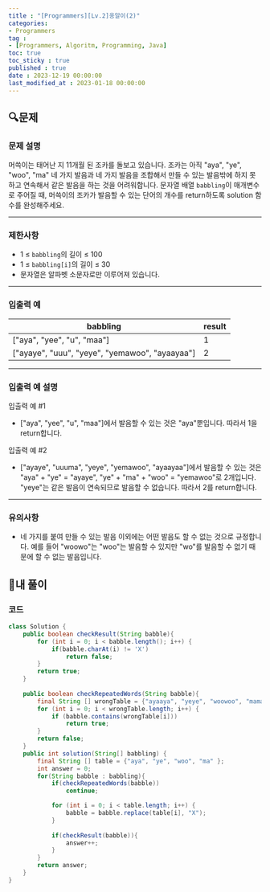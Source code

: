 ```yaml
---
title : "[Programmers][Lv.2]옹알이(2)"
categories:
- Programmers
tag :
- [Programmers, Algoritm, Programming, Java]
toc: true
toc_sticky : true
published : true
date : 2023-12-19 00:00:00
last_modified_at : 2023-01-18 00:00:00
---
```


## 🔍문제

### 문제 설명

머쓱이는 태어난 지 11개월 된 조카를 돌보고 있습니다. 조카는 아직 "aya", "ye", "woo", "ma" 네 가지 발음과 네 가지 발음을 조합해서 만들 수 있는 발음밖에 하지 못하고 연속해서 같은 발음을 하는 것을 어려워합니다. 문자열 배열 `babbling`이 매개변수로 주어질 때, 머쓱이의 조카가 발음할 수 있는 단어의 개수를 return하도록 solution 함수를 완성해주세요.

------

### 제한사항

- 1 ≤ `babbling`의 길이 ≤ 100
- 1 ≤ `babbling[i]`의 길이 ≤ 30
- 문자열은 알파벳 소문자로만 이루어져 있습니다.

------

### 입출력 예

| babbling                                       | result |
| ---------------------------------------------- | ------ |
| ["aya", "yee", "u", "maa"]                     | 1      |
| ["ayaye", "uuu", "yeye", "yemawoo", "ayaayaa"] | 2      |

------

### 입출력 예 설명

입출력 예 #1

- ["aya", "yee", "u", "maa"]에서 발음할 수 있는 것은 "aya"뿐입니다. 따라서 1을 return합니다.

입출력 예 #2

- ["ayaye", "uuuma", "yeye", "yemawoo", "ayaayaa"]에서 발음할 수 있는 것은 "aya" + "ye" = "ayaye", "ye" + "ma" + "woo" = "yemawoo"로 2개입니다. "yeye"는 같은 발음이 연속되므로 발음할 수 없습니다. 따라서 2를 return합니다.

------

### 유의사항

- 네 가지를 붙여 만들 수 있는 발음 이외에는 어떤 발음도 할 수 없는 것으로 규정합니다. 예를 들어 "woowo"는 "woo"는 발음할 수 있지만 "wo"를 발음할 수 없기 때문에 할 수 없는 발음입니다.



## 📝내 풀이

### 코드

```java
class Solution {
    public boolean checkResult(String babble){
        for (int i = 0; i < babble.length(); i++) {
            if(babble.charAt(i) != 'X')
                return false;
        }
        return true;
    }
    
    public boolean checkRepeatedWords(String babble){
        final String [] wrongTable = {"ayaaya", "yeye", "woowoo", "mama"};
        for (int i = 0; i < wrongTable.length; i++) {
            if (babble.contains(wrongTable[i]))
                return true;
        }
        return false;
    }
    public int solution(String[] babbling) {
        final String [] table = {"aya", "ye", "woo", "ma" };
        int answer = 0;
        for(String babble : babbling){
            if(checkRepeatedWords(babble))
                continue;

            for (int i = 0; i < table.length; i++) {
                babble = babble.replace(table[i], "X");
            }
          
            if(checkResult(babble)){
                answer++;
            }
        }
        return answer;
    }
}
```
